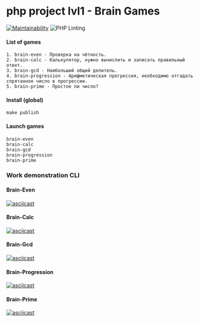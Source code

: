 # php project lvl1 - Brain Games

[![Maintainability](https://api.codeclimate.com/v1/badges/7961739c9f5c4e54c5ca/maintainability)](https://codeclimate.com/github/matveevsa/php-project-lvl1/maintainability) ![PHP Linting](https://github.com/matveevsa/php-project-lvl1/workflows/PHP%20Linting/badge.svg)

#### List of games

```
1. brain-even - Проверка на чётность.
2. brain-calc - Калькулятор, нужно вычислить и записать правильный ответ.
3. brain-gcd - Наибольший общий делитель.
4. brain-progression - Арифметическая прогрессия, необходимо отгадать спрятанное число в прогрессии.
5. brain-prime - Простое ли число?
```

#### Install (global)

```
make publish
```

#### Launch games

```
brain-even
brain-calc
brain-gcd
brain-progression
brain-prime
```

### Work demonstration CLI

#### Brain-Even

[![asciicast](https://asciinema.org/a/gzt4rOWRCGOyi6rCktLt4LYQB.svg)](https://asciinema.org/a/gzt4rOWRCGOyi6rCktLt4LYQB)

#### Brain-Calc

[![asciicast](https://asciinema.org/a/OwjRR9f87cE3wMr7iWqvTvg0X.svg)](https://asciinema.org/a/OwjRR9f87cE3wMr7iWqvTvg0X)

#### Brain-Gcd

[![asciicast](https://asciinema.org/a/y77Wn5BTdkhd1UMma8OORRJCs.svg)](https://asciinema.org/a/y77Wn5BTdkhd1UMma8OORRJCs)

#### Brain-Progression

[![asciicast](https://asciinema.org/a/I4fWtcxe570lpUgJ1Ws6o8n58.svg)](https://asciinema.org/a/I4fWtcxe570lpUgJ1Ws6o8n58)

#### Brain-Prime

[![asciicast](https://asciinema.org/a/eq4vn8AM4w02oAdyd3KSFiwKU.svg)](https://asciinema.org/a/eq4vn8AM4w02oAdyd3KSFiwKU)
